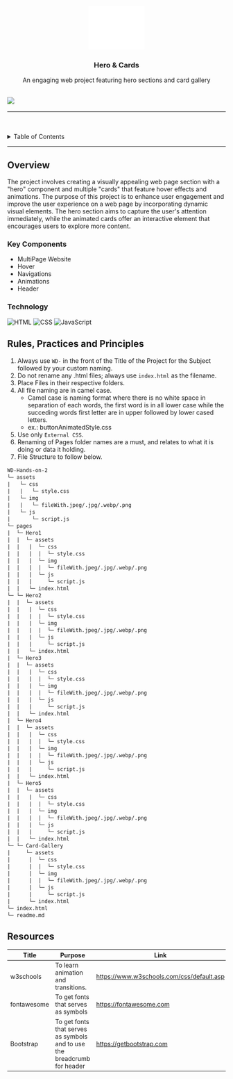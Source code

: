 <a name="readme-top">

<br/>

<br />
<div align="center">
  <a href="https://github.com/zyx-0314/">
  <!-- TODO: If you want to add logo or banner you can add it here -->
    <img src="./assets/img/nyebe_white.png" alt="Nyebe" width="130" height="100">
  </a>
<!-- TODO: Change Title to the name of the title of your Project -->
  <h3 align="center">Hero & Cards</h3>
</div>
<!-- TODO: Make a short description -->
<div align="center">
An engaging web project featuring hero sections and card gallery
</div>
<br />

<!-- TODO: Change the zyx-0314 into your github username  -->
<!-- TODO: Change the WD-Template-Project into the same name of your folder -->
![](https://visit-counter.vercel.app/counter.png?page=MPyanga/WD-Hands-on-2)

---

<br />
<br />

<!-- TODO: If you want to add more layers for your readme -->
<details>
  <summary>Table of Contents</summary>
  <ol>
    <li>
      <a href="#overview">Overview</a>
      <ol>
        <li>
          <a href="#key-components">Key Components</a>
        </li>
        <li>
          <a href="#technology">Technology</a>
        </li>
      </ol>
    </li>
    <li>
      <a href="#rule,-practices-and-principles">Rules, Practices and Principles</a>
    </li>
    <li>
      <a href="#resources">Resources</a>
    </li>
  </ol>
</details>

---

## Overview

<!-- TODO: To be changed -->
<!-- The following are just sample -->
The project involves creating a visually appealing web page section with a "hero" component and multiple "cards" that feature hover effects and animations. The purpose of this project is to enhance user engagement and improve the user experience on a web page by incorporating dynamic visual elements. The hero section aims to capture the user's attention immediately, while the animated cards offer an interactive element that encourages users to explore more content.

### Key Components
<!-- TODO: List of Key Components -->
<!-- The following are just sample -->
- MultiPage Website
- Hover
- Navigations
- Animations
- Header

### Technology
<!-- TODO: List of Technology Used -->
![HTML](https://img.shields.io/badge/HTML-E34F26?style=for-the-badge&logo=html5&logoColor=white)
![CSS](https://img.shields.io/badge/CSS-1572B6?style=for-the-badge&logo=css3&logoColor=white)
![JavaScript](https://img.shields.io/badge/JavaScript-F7DF1E?style=for-the-badge&logo=javascript&logoColor=white)

## Rules, Practices and Principles
1. Always use `WD-` in the front of the Title of the Project for the Subject followed by your custom naming.
2. Do not rename any .html files; always use `index.html` as the filename.
3. Place Files in their respective folders.
4. All file naming are in camel case.
   - Camel case is naming format where there is no white space in separation of each words, the first word is in all lower case while the succeding words first letter are in upper followed by lower cased letters.
   - ex.: buttonAnimatedStyle.css
5. Use only `External CSS`.
6. Renaming of Pages folder names are a must, and relates to what it is doing or data it holding.
7. File Structure to follow below.

```
WD-Hands-on-2
└─ assets
|   └─ css
|   |   └─ style.css
|   └─ img
|   |   └─ fileWith.jpeg/.jpg/.webp/.png
|   └─ js
|       └─ script.js
└─ pages
|  └─ Hero1
|  |  └─ assets
|  |   |  └─ css
|  |   |  |  └─ style.css
|  |   |  └─ img
|  |   |  |  └─ fileWith.jpeg/.jpg/.webp/.png
|  |   |  └─ js
|  |   |     └─ script.js
|  |   └─ index.html
└─ └─ Hero2
|  |  └─ assets
|  |   |  └─ css
|  |   |  |  └─ style.css
|  |   |  └─ img
|  |   |  |  └─ fileWith.jpeg/.jpg/.webp/.png
|  |   |  └─ js
|  |   |     └─ script.js
|  |   └─ index.html
|  └─ Hero3
|  |  └─ assets
|  |   |  └─ css
|  |   |  |  └─ style.css
|  |   |  └─ img
|  |   |  |  └─ fileWith.jpeg/.jpg/.webp/.png
|  |   |  └─ js
|  |   |     └─ script.js
|  |   └─ index.html
|  └─ Hero4
|  |  └─ assets
|  |   |  └─ css
|  |   |  |  └─ style.css
|  |   |  └─ img
|  |   |  |  └─ fileWith.jpeg/.jpg/.webp/.png
|  |   |  └─ js
|  |   |     └─ script.js
|  |   └─ index.html
|  └─ Hero5
|  |  └─ assets
|  |   |  └─ css
|  |   |  |  └─ style.css
|  |   |  └─ img
|  |   |  |  └─ fileWith.jpeg/.jpg/.webp/.png
|  |   |  └─ js
|  |   |     └─ script.js
|  |   └─ index.html
└─ └─ Card-Gallery
|     └─ assets
|      |  └─ css
|      |  |  └─ style.css
|      |  └─ img
|      |  |  └─ fileWith.jpeg/.jpg/.webp/.png
|      |  └─ js
|      |     └─ script.js
|      └─ index.html
└─ index.html
└─ readme.md
```

## Resources

<!-- TODO: Add References -->
| Title | Purpose | Link |
|-|-|-|
| w3schools | To learn animation and transitions. | https://www.w3schools.com/css/default.asp |
| fontawesome | To get fonts that serves as symbols |	https://fontawesome.com
| Bootstrap | To get fonts that serves as symbols and to use the breadcrumb for header | https://getbootstrap.com|
